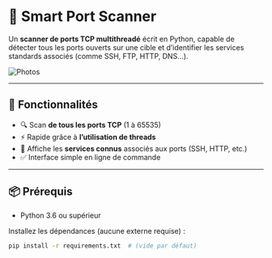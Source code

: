 # 🔐 Smart Port Scanner

Un **scanner de ports TCP multithreadé** écrit en Python, capable de détecter tous les ports ouverts sur une cible et d’identifier les services standards associés (comme SSH, FTP, HTTP, DNS...).

![Photos](https://github.com/user-attachments/assets/6978cccd-4b3c-4e0b-bb6f-ad2abaa6fb1f)

---

## 🚀 Fonctionnalités

- 🔍 Scan **de tous les ports TCP** (1 à 65535)
- ⚡ Rapide grâce à **l’utilisation de threads**
- 🧠 Affiche les **services connus** associés aux ports (SSH, HTTP, etc.)
- ✅ Interface simple en ligne de commande

---

## 📦 Prérequis

- Python 3.6 ou supérieur

Installez les dépendances (aucune externe requise) :

```bash
pip install -r requirements.txt  # (vide par défaut)


